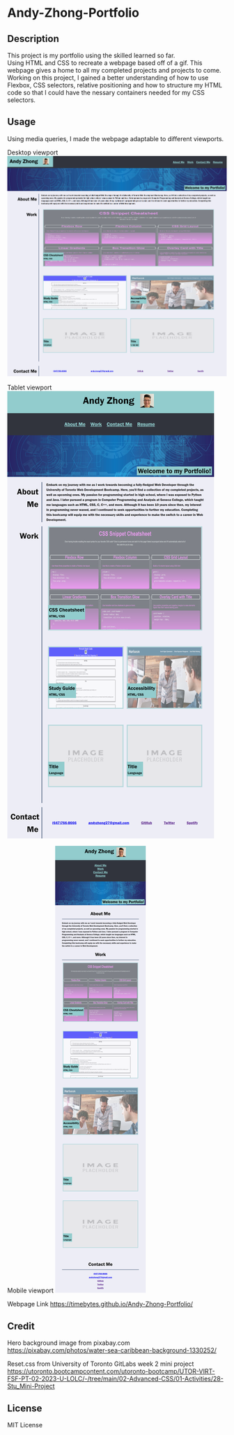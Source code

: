 # Andy-Zhong-Portfolio

## Description

This project is my portfolio using the skilled learned so far.  
Using HTML and CSS to recreate a webpage based off of a gif.
This webpage gives a home to all my completed projects and projects to come.  
Working on this project, I gained a better understanding of how to use Flexbox, CSS selectors, relative positioning and how to structure my HTML code so that I could have the nessary containers needed for my CSS selectors.

## Usage

Using media queries, I made the webpage adaptable to different viewports.

Desktop viewport
![screenshot of desktop view](./assets/fullscreencapture.png)

Tablet viewport
![screenshot of tablet view](./assets/fullscreencapture2.png)

Mobile viewport
![screenshot of mobile view](./assets/fullscreencapture3.png)

Webpage Link
https://timebytes.github.io/Andy-Zhong-Portfolio/

## Credit

Hero background image from pixabay.com
https://pixabay.com/photos/water-sea-caribbean-background-1330252/

Reset.css from University of Toronto GitLabs week 2 mini project
https://utoronto.bootcampcontent.com/utoronto-bootcamp/UTOR-VIRT-FSF-PT-02-2023-U-LOLC/-/tree/main/02-Advanced-CSS/01-Activities/28-Stu_Mini-Project

## License

MIT License
